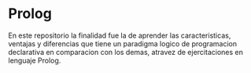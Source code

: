 # Prolog
En este repositorio la finalidad fue la de aprender las caracteristicas, ventajas y diferencias que tiene un paradigma logico de programacion declarativa en comparacion con los demas, atravez de ejercitaciones en lenguaje Prolog.
